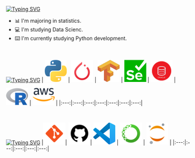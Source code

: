 [![Typing SVG](https://readme-typing-svg.demolab.com?font=Fira+Code&weight=700&pause=1000&color=17526B&random=false&width=435&lines=About+Me)](https://git.io/typing-svg)

* 📊 I'm majoring in statistics.
* 💻 I'm studying Data Scienc.
* ⌨️ I'm currently studying Python development.

<br>

[![Typing SVG](https://readme-typing-svg.demolab.com?font=Fira+Code&weight=700&pause=1000&color=17526B&random=false&width=435&lines=Stacks)](https://git.io/typing-svg)
| <img src="images/stacks/python.png" width=60> | <img src="images/stacks/pytorch.png" width=60> | <img src="images/stacks/tensorflow.png" width=60> | <img src="images/stacks/selenium.png" width=60> | <img src="images/stacks/oracle.png" width=60> | <img src="images/stacks/R.svg" width=60> | <img src="images/stacks/aws.png" width=60> |
|:---:|:---:|:---:|:---:|:---:|:---:|:---:|

<br>


[![Typing SVG](https://readme-typing-svg.demolab.com?font=Fira+Code&weight=700&pause=1000&color=17526B&random=false&width=435&lines=Tools)](https://git.io/typing-svg)
|<img src="images/tools/git.png" width=60>| <img src="images/tools/github.png" width=60>| <img src="images/tools/visualstudio.png" width=60> | <img src="images/tools/anaconda.png" width=60> | <img src="images/tools/jupyter.png" width=60> |
|:---:|:---:|:---:|:---:|:---:|

